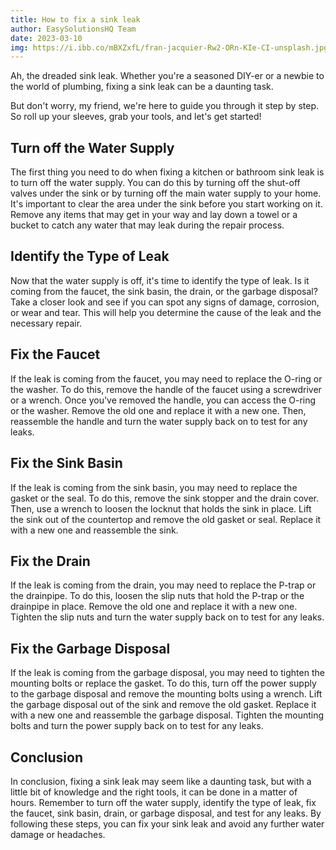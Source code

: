 ```yaml
---
title: How to fix a sink leak
author: EasySolutionsHQ Team
date: 2023-03-10
img: https://i.ibb.co/mBXZxfL/fran-jacquier-Rw2-ORn-KIe-CI-unsplash.jpg
---
```

Ah, the dreaded sink leak. Whether you're a seasoned DIY-er or a newbie to the world of plumbing, fixing a sink leak can be a daunting task.
<!--more-->
But don't worry, my friend, we're here to guide you through it step by step. So roll up your sleeves, grab your tools, and let's get started!

## Turn off the Water Supply
 The first thing you need to do when fixing a kitchen or bathroom sink leak is to turn off the water supply. You can do this by turning off the shut-off valves under the sink or by turning off the main water supply to your home. It's important to clear the area under the sink before you start working on it. Remove any items that may get in your way and lay down a towel or a bucket to catch any water that may leak during the repair process.

## Identify the Type of Leak
Now that the water supply is off, it's time to identify the type of leak. Is it coming from the faucet, the sink basin, the drain, or the garbage disposal? Take a closer look and see if you can spot any signs of damage, corrosion, or wear and tear. This will help you determine the cause of the leak and the necessary repair.

## Fix the Faucet
If the leak is coming from the faucet, you may need to replace the O-ring or the washer. To do this, remove the handle of the faucet using a screwdriver or a wrench. Once you've removed the handle, you can access the O-ring or the washer. Remove the old one and replace it with a new one. Then, reassemble the handle and turn the water supply back on to test for any leaks.

## Fix the Sink Basin
If the leak is coming from the sink basin, you may need to replace the gasket or the seal. To do this, remove the sink stopper and the drain cover. Then, use a wrench to loosen the locknut that holds the sink in place. Lift the sink out of the countertop and remove the old gasket or seal. Replace it with a new one and reassemble the sink.

## Fix the Drain
If the leak is coming from the drain, you may need to replace the P-trap or the drainpipe. To do this, loosen the slip nuts that hold the P-trap or the drainpipe in place. Remove the old one and replace it with a new one. Tighten the slip nuts and turn the water supply back on to test for any leaks.

## Fix the Garbage Disposal
If the leak is coming from the garbage disposal, you may need to tighten the mounting bolts or replace the gasket. To do this, turn off the power supply to the garbage disposal and remove the mounting bolts using a wrench. Lift the garbage disposal out of the sink and remove the old gasket. Replace it with a new one and reassemble the garbage disposal. Tighten the mounting bolts and turn the power supply back on to test for any leaks.

## Conclusion
In conclusion, fixing a sink leak may seem like a daunting task, but with a little bit of knowledge and the right tools, it can be done in a matter of hours. Remember to turn off the water supply, identify the type of leak, fix the faucet, sink basin, drain, or garbage disposal, and test for any leaks. By following these steps, you can fix your sink leak and avoid any further water damage or headaches.
